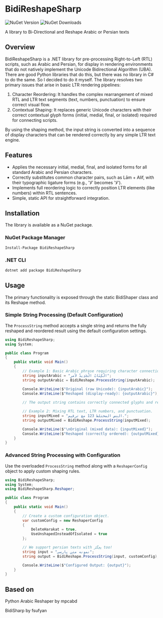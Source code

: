 ﻿# BidiReshapeSharp 
![NuGet Version](https://img.shields.io/nuget/v/BidiReshapeSharp)
![NuGet Downloads](https://img.shields.io/nuget/dt/BidiReshapeSharp)

A library to Bi-Directional and Reshape Arabic or Persian texts

## Overview
BidiReshapeSharp is a .NET library for pre-processing Right-to-Left (RTL) scripts, such as Arabic and Persian, for display in rendering environments that do not natively implement the Unicode Bidirectional Algorithm (UBA).
There are good Python libraries that do this, but there was no library in C# to do the same. So I decided to do it myself.
The library resolves two primary issues that arise in basic LTR rendering pipelines:
1. Character Reordering: It handles the complex rearrangement of mixed RTL and LTR text segments (text, numbers, punctuation) to ensure correct visual flow.
2. Contextual Shaping: It replaces generic Unicode characters with their correct contextual glyph forms (initial, medial, final, or isolated) required for connecting scripts.

By using the shaping method, the input string is converted into a sequence of display characters that can be rendered correctly by any simple LTR text engine.

## Features
* Applies the necessary initial, medial, final, and isolated forms for all standard Arabic and Persian characters.
* Correctly substitutes common character pairs, such as Lām + Alif, with their typographic ligature forms (e.g., 'لا' becomes 'ﻻ').
* Implements full reordering logic to correctly position LTR elements (like numbers) within RTL sentences.
* Simple, static API for straightforward integration.

## Installation
The library is available as a NuGet package.

### NuGet Package Manager
```bash
Install-Package BidiReshapeSharp
```

### .NET CLI
```bash
dotnet add package BidiReshapeSharp
```

## Usage
The primary functionality is exposed through the static BidiShaper class and its Reshape method.

### Simple String Processing (Default Configuration)
The `ProcessString` method accepts a single string and returns the fully reshaped and reordered result using the default configuration settings.

```c#
using BidiReshapeSharp;
using System;

public class Program
{
    public static void Main()
    {
        // Example 1: Basic Arabic phrase requiring character connection and ligatures (e.g., in لأمر).
        string inputArabic = "الْكِتَابُ الْجَدِيدُ لأمر";
        string outputArabic = BidiReshape.ProcessString(inputArabic);

        Console.WriteLine($"Original (raw Unicode): {inputArabic}");
        Console.WriteLine($"Reshaped (display-ready): {outputArabic}");
        
        // The output string contains correctly connected glyphs and reordered segments.

        // Example 2: Mixing RTL text, LTR numbers, and punctuation.
        string inputMixed = "النص المختلط 123 مع ترقيم.";
        string outputMixed = BidiReshape.ProcessString(inputMixed);

        Console.WriteLine($"\nOriginal (mixed data): {inputMixed}");
        Console.WriteLine($"Reshaped (correctly ordered): {outputMixed}");
    }
}
```

### Advanced String Processing with Configuration
Use the overloaded `ProcessString` method along with a `ReshaperConfig` object to apply custom shaping rules.

```c#
using BidiReshapeSharp;
using System;
using BidiReshapeSharp.Reshaper;

public class Program
{
    public static void Main()
    {
        // Create a custom configuration object.
        var customConfig = new ReshaperConfig
        {
            DeleteHarakat = true,
            UseUnshapedInsteadOfIsolated = true
        };

        // We support persian texts with پچگژ too!
        string input = "نمونه متن پارسی";
        string output = BidiReshape.ProcessString(input, customConfig);

        Console.WriteLine($"Configured Output: {output}");
    }
}
```

## Based on 
Python Arabic Reshaper by mpcabd

BidiSharp by fsufyan
